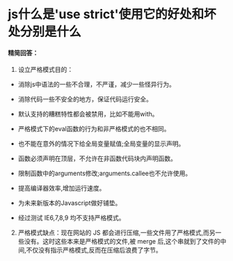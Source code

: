 # js什么是'use strict'使用它的好处和坏处分别是什么

#### 精简回答：

1. 设立严格模式目的：

- 消除js中语法的一些不合理，不严谨，减少一些怪异行为。
   
- 消除代码一些不安全的地方，保证代码运行安全。

- 默认支持的糟糕特性都会被禁用，比如不能用with。

- 严格模式下的eval函数的行为和非严格模式的也不相同。

- 也不能在意外的情况下给全局变量赋值;全局变量的显示声明。

- 函数必须声明在顶层，不允许在非函数代码块内声明函数。

- 限制函数中的arguments修改;arguments.callee也不允许使用。

- 提高编译器效率,增加运行速度。

- 为未来新版本的Javascript做好铺垫。

- 经过测试 IE6,7,8,9 均不支持严格模式。

2. 严格模式缺点：现在网站的 JS 都会进行压缩,一些文件用了严格模式,而另一些没有。这时这些本来是严格模式的文件,被 merge 后,这个串就到了文件的中间,不仅没有指示严格模式,反而在压缩后浪费了字节。
   
